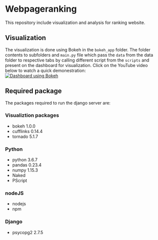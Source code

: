 # Webpageranking
This repository include visualization and analysis for ranking website.

## Visualization
The visualization is done using Bokeh in the ```bokeh_app``` folder. The folder contents to subfolders and `main.py` file which pass the ```data``` from the data folder to respective tabs by calling different script from the ```scripts``` and present on the dashboard for visualization. Click on the YouTube video below to watch a quick demonestration:  
[![Dashboard using Bokeh](https://img.youtube.com/vi/qSHbC7QEQdI/0.jpg)](https://www.youtube.com/watch?time_continue=1&v=qSHbC7QEQdI)

## Required package
The packages required to run the django server are:
### Visualiztion packages
-  bokeh 1.0.0
-  cufflinks 0.14.4
-  tornado 5.1.7
### Python
-  python 3.6.7
-  pandas 0.23.4
-  numpy 1.15.3
-  Naked
-  PScript
### nodeJS
-  nodejs
-  npm
### Django
- psycopg2 2.7.5

<!-- for table creating  -->
<!-- python manage.py migrate --run-syncdb -->
